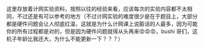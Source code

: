 这里存放着计网实验资料，按照以往的经验来看，应该每次的实验内容都不太相同，不过还是有可以参考的地方（不过计网实验的难度很少是在于题目上，大部分都是硬件问题会让人彻底红温，这就是为什么计网课上说脏话的人最多，因为可能你的所有过程都是对的，但是因为硬件问题就得从头再来😡😡😡，bushi 哥们，这机子年龄比我还大，为什么不能更新一下？？？）

